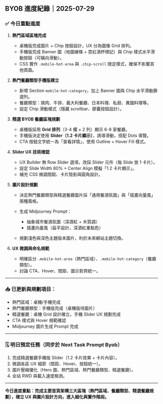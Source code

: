 ## BYOB 進度紀錄｜2025-07-29

### ✅ 今日重點進度

1. **熱門區域區塊完成**

   * 桌機版完成圖片 + Chip 按鈕設計，UX 分為圖像 Grid 排列。
   * 手機版完成 Banner 圖（地圖線條 + 霓虹酒杯標記）與 Chip 樣式水平滑動按鈕（可橫向滑動）。
   * CSS 實作 `.mobile-hot-area` 與 `.chip-scroll` 限定樣式，確保不影響其他頁面。

2. **熱門餐廳類型手機版建立**

   * 新增 Section `mobile-hot-category`，加上 Banner 圖與 Chip 水平滑動篩選列。
   * 餐廳類型：燒肉、牛排、義大利餐廳、日本料理、私廚、異國料理等。
   * 設定 Chip 滑動樣式（隱藏 scrollbar、膠囊按鈕設計）。

3. **精選 BYOB 餐廳區塊規劃**

   * 桌機版採用 **Grid 排列**（3-4 欄 × 2 列）顯示 6-8 家餐廳。
   * 手機版決定使用 **Slider（1.2 卡片顯示）**，誘導滑動，搭配 Dots 導覽。
   * CTA 按鈕文字統一為「查看詳情」，使用 Outline + Hover Fill 樣式。

4. **Slider UX 技術確認**

   * UX Builder 無 Row Slider 選項，改採 Slider 元件（每 Slide 放 1 卡片）。
   * 設定 Slide Width 80% + Center Align 模擬「1.2 卡片顯示」。
   * 補充 CSS 微調間距、卡片陰影與圓角設計。

5. **圖片設計規劃**

   * 決定熱門餐廳類型與精選餐廳圖片採「通用餐酒氛圍」與「插畫向量風」兩種風格。
   * 生成 Midjourney Prompt：

     * 抽象城市餐酒氛圍（深酒紅 + 木質調）
     * 插畫向量風（扁平設計，深酒紅重點色）
   * 規劃淺色與深色主題版本圖片，利於未來網站主題切換。

6. **UX 微調與命名規範**

   * 明確區分 `.mobile-hot-area`（熱門區域）、`.mobile-hot-category`（餐廳類型）。
   * 討論 CTA、Hover、間距、圖示對齊統一。

---

### 📥 已更新與規劃項目：

* 熱門區域：桌機/手機完成
* 熱門餐廳類型：手機版完成（桌機版待圖片）
* 精選餐廳：桌機 Grid 設計確立，手機 Slider UX 規劃完成
* CTA 樣式與 Hover 規範確認
* Midjourney 圖片生成 Prompt 完成

---

### 🗓 明日預定任務（同步於 Next Task Prompt Byob）

1. 完成精選餐廳手機版 Slider（1.2 卡片效果 + 卡片內容）。
2. 微調各區 UX 細節（間距、Hover、按鈕統一）。
3. 圖片壓縮優化（Hero 圖、熱門區域、熱門餐廳類型、精選餐廳）。
4. 全站 RWD 與載入速度檢測。

---

**今日進度重點：完成主要首頁架構三大區塊（熱門區域、餐廳類型、精選餐廳規劃），確立 UX 與圖片設計方向，進入細化與實作階段。**
